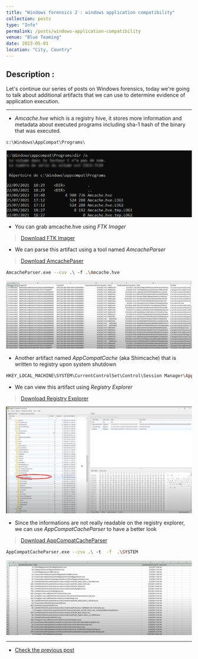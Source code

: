```yaml
---
title: "Windows forensics 2 : windows application compatibility"
collection: posts
type: "Info"
permalink: /posts/windows-application-compatibility
venue: "Blue Teaming"
date: 2023-05-01
location: "City, Country"
---
```


## Description : 
Let's continue our series of posts on Windows forensics, today we're going to talk about additional artifacts that we can use to determine evidence of application execution.

---

* *Amcache.hve* which is a registry hive, it stores more information and metadata about executed programs including sha-1 hash of the binary that was executed. 

```bash
c:\Windows\AppCompat\Programs\
```
![windows-compatibility](/images/windows-compatibility1.png)

* You can grab amcache.hve using *FTK Imager*

> [Download FTK Imager](https://accessdata-ftk-imager.software.informer.com/3.1/)

* We can parse this artifact using a tool named *AmcacheParser*

> [Download AmcachePaser](https://ericzimmerman.github.io/#!index.md)

```bash
AmcacheParser.exe --csv .\ -f .\Amcache.hve
```

![amcacheparser](/images/amcacheparser.png)


* Another artifact named *AppCompatCache* (aka Shimcache) that is written to registry upon system shutdown

```bash
HKEY_LOCAL_MACHINE\SYSTEM\CurrentControlSet\Control\Session Manager\AppCompatCache
```

* We can view this artifact using *Registry Explorer* 

> [Download Registry Explorer](https://www.sans.org/tools/registry-explorer/)

![appcompatcache](/images/appcompatcache.png)

* Since the informations are not really readable on the registry explorer, we can use *AppCompatCacheParser* to have a better look

> [Download AppCompatCacheParser](https://ericzimmerman.github.io/#!index.md)

```bash
AppCompatCacheParser.exe --csv .\ -t  -f  .\SYSTEM
```

![AppCompatCacheParser](/images/appcompatcacheparser.png)

----

* [Check the previous post](https://aymanzerda-sudotime.github.io/posts/introduction-to-windows-forensics)
